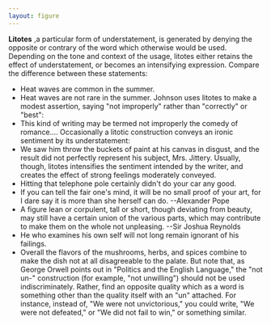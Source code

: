 ```yaml
---
layout: figure
---
```


**Litotes** ,a particular form of understatement, is generated by denying the opposite or contrary of the word which otherwise would be used. Depending on the tone and context of the usage, litotes either retains the effect of understatement, or becomes an intensifying expression. Compare the difference between these statements:
- Heat waves are common in the summer.
- Heat waves are not rare in the summer.
Johnson uses litotes to make a modest assertion, saying "not improperly" rather than "correctly" or "best":
- This kind of writing may be termed not improperly the comedy of romance....
Occasionally a litotic construction conveys an ironic sentiment by its understatement:
- We saw him throw the buckets of paint at his canvas in disgust, and the result did not perfectly represent his subject, Mrs. Jittery.
Usually, though, litotes intensifies the sentiment intended by the writer, and creates the effect of strong feelings moderately conveyed.
- Hitting that telephone pole certainly didn't do your car any good.
- If you can tell the fair one's mind, it will be no small proof of your art, for I dare say it is more than she herself can do. --Alexander Pope
- A figure lean or corpulent, tall or short, though deviating from beauty, may still have a certain union of the various parts, which may contribute to make them on the whole not unpleasing. --Sir Joshua Reynolds
- He who examines his own self will not long remain ignorant of his failings.
- Overall the flavors of the mushrooms, herbs, and spices combine to make the dish not at all disagreeable to the palate.
But note that, as George Orwell points out in "Politics and the English Language," the "not un-" construction (for example, "not unwilling") should not be used indiscriminately. Rather, find an opposite quality which as a word is something other than the quality itself with an "un" attached. For instance, instead of, "We were not unvictorious," you could write, "We were not defeated," or "We did not fail to win," or something similar.